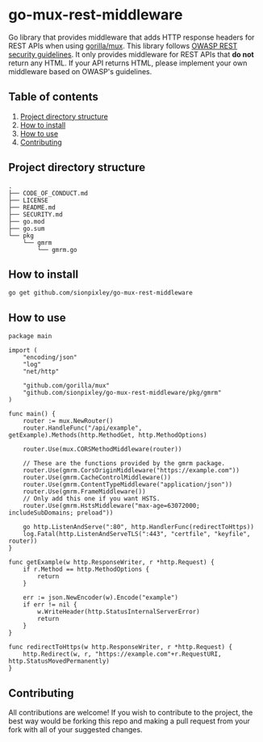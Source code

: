 # go-mux-rest-middleware

Go library that provides middleware that adds HTTP response headers for REST APIs when using [gorilla/mux](https://github.com/gorilla/mux). This library follows [OWASP REST security guidelines](https://cheatsheetseries.owasp.org/cheatsheets/REST_Security_Cheat_Sheet.html#security-headers). It only provides middleware for REST APIs that **do not** return any HTML. If your API returns HTML, please implement your own middleware based on OWASP's guidelines.

## Table of contents

1. [Project directory structure](#project-directory-structure)
2. [How to install](#how-to-install)
3. [How to use](#how-to-use)
4. [Contributing](#contributing)

## Project directory structure

```
.
├── CODE_OF_CONDUCT.md
├── LICENSE
├── README.md
├── SECURITY.md
├── go.mod
├── go.sum
└── pkg
    └── gmrm
        └── gmrm.go
```

## How to install

`go get github.com/sionpixley/go-mux-rest-middleware`

## How to use

```
package main

import (
    "encoding/json"
    "log"
    "net/http"

    "github.com/gorilla/mux"
    "github.com/sionpixley/go-mux-rest-middleware/pkg/gmrm"
)

func main() {
    router := mux.NewRouter()
    router.HandleFunc("/api/example", getExample).Methods(http.MethodGet, http.MethodOptions)

    router.Use(mux.CORSMethodMiddleware(router))

    // These are the functions provided by the gmrm package.
    router.Use(gmrm.CorsOriginMiddleware("https://example.com"))
    router.Use(gmrm.CacheControlMiddleware())
    router.Use(gmrm.ContentTypeMiddleware("application/json"))
    router.Use(gmrm.FrameMiddleware())
    // Only add this one if you want HSTS.
    router.Use(gmrm.HstsMiddleware("max-age=63072000; includeSubDomains; preload"))

    go http.ListenAndServe(":80", http.HandlerFunc(redirectToHttps))
    log.Fatal(http.ListenAndServeTLS(":443", "certfile", "keyfile", router))
}

func getExample(w http.ResponseWriter, r *http.Request) {
    if r.Method == http.MethodOptions {
        return
    }

    err := json.NewEncoder(w).Encode("example")
    if err != nil {
        w.WriteHeader(http.StatusInternalServerError)
        return
    }
}

func redirectToHttps(w http.ResponseWriter, r *http.Request) {
    http.Redirect(w, r, "https://example.com"+r.RequestURI, http.StatusMovedPermanently)
}
```

## Contributing

All contributions are welcome! If you wish to contribute to the project, the best way would be forking this repo and making a pull request from your fork with all of your suggested changes.
